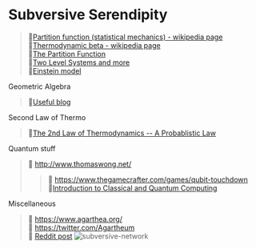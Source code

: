 # Subversive Serendipity 

> 🔗[Partition function (statistical mechanics) - wikipedia page](https://en.wikipedia.org/wiki/Partition_function_(statistical_mechanics)#Canonical_partition_function)  
> 🔗[Thermodynamic beta - wikipedia page](https://en.wikipedia.org/wiki/Thermodynamic_beta)      
> 🔗[The Partition Function](https://theory.physics.manchester.ac.uk/~judith/stat_therm/node68.html)  
> 🔗[Two Level Systems and more](http://home.thep.lu.se/~larsg/Site/SM2.pdf)  
> 📘[Einstein model](https://solidstate.quantumtinkerer.tudelft.nl/1_einstein_model/)

Geometric Algebra
> 💎[Useful blog](https://www.awanderingmind.blog/)

Second Law of Thermo
> 🔗[The 2nd Law of Thermodynamics -- A Probablistic Law](https://www.compadre.org/nexusph/course/view.cfm?ID=482)   

Quantum stuff
> 🔗 http://www.thomaswong.net/  
>> 🎲 https://www.thegamecrafter.com/games/qubit-touchdown   
>> 📖[Introduction to Classical and Quantum Computing](http://www.thomaswong.net/introduction-to-classical-and-quantum-computing-1e3p.pdf)

Miscellaneous 
> 🔗 https://www.agarthea.org/  
> 🐤 https://twitter.com/Agartheum  
> 🤖 [Reddit post](https://www.reddit.com/r/conspiracy/comments/yxkvxe/introducing_agarthea_agartheum/)
![subversive-network](https://user-images.githubusercontent.com/111261353/188546662-4dbdfe6b-f485-4a8a-9f5a-436bc25d3074.png)
